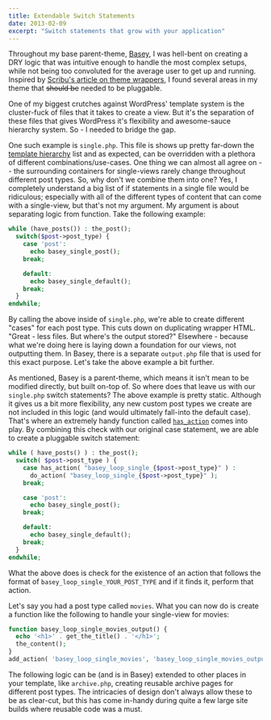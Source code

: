 ```yaml
---
title: Extendable Switch Statements
date: 2013-02-09
excerpt: "Switch statements that grow with your application"
---
```


Throughout my base parent-theme, [Basey](http://baseytheme.com), I was hell-bent on creating a DRY logic that was intuitive enough to handle the most complex setups, while not being too convoluted for the average user to get up and running. Inspired by [Scribu's article on theme wrappers](http://scribu.net/wordpress/theme-wrappers.html), I found several areas in my theme that <s>should be</s> needed to be pluggable.

One of my biggest crutches against WordPress' template system is the cluster-fuck of files that it takes to create a view. But it's the separation of these files that gives WordPress it's flexibility and awesome-sauce hierarchy system. So - I needed to bridge the gap.

One such example is `single.php`. This file is shows up pretty far-down the [template hierarchy](http://codex.wordpress.org/Template_Hierarchy#Visual_Overview) list and as expected, can be overridden with a plethora of different combinations/use-cases. One thing we can almost all agree on -- the surrounding containers for single-views rarely change throughout different post types. So, why don't we combine them into one? Yes, I completely understand a big list of if statements in a single file would be ridiculous; especially with all of the different types of content that can come with a single-view, but that's not my argument. My argument is about separating logic from function. Take the following example:

```php
while (have_posts()) : the_post();
  switch($post->post_type) {
    case 'post':
      echo basey_single_post();
    break;

    default:
      echo basey_single_default();
    break;
  }
endwhile;
```

By calling the above inside of `single.php`, we're able to create different "cases" for each post type. This cuts down on duplicating wrapper HTML. "Great - less files. But where's the output stored?" Elsewhere - because what we're doing here is laying down a foundation for our views, not outputting them. In Basey, there is a separate `output.php` file that is used for this exact purpose. Let's take the above example a bit further.

As mentioned, Basey is a parent-theme, which means it isn't mean to be modified directly, but built on-top of. So where does that leave us with our `single.php` switch statements? The above example is pretty static. Although it gives us a bit more flexibility, any new custom post types we create are not included in this logic (and would ultimately fall-into the default case). That's where an extremely handy function called [`has_action`](http://codex.wordpress.org/Function_Reference/has_action) comes into play. By combining this check with our original case statement, we are able to create a pluggable switch statement:

```php
while ( have_posts() ) : the_post();
  switch( $post->post_type ) {
    case has_action( "basey_loop_single_{$post->post_type}" ) :
      do_action( "basey_loop_single_{$post->post_type}" );
    break;

    case 'post':
      echo basey_single_post();
    break;

    default:
      echo basey_single_default();
    break;
  }
endwhile;
```

What the above does is check for the existence of an action that follows the format of `basey_loop_single_YOUR_POST_TYPE` and if it finds it, perform that action.

Let's say you had a post type called `movies`. What you can now do is create a function like the following to handle your single-view for movies:

```php
function basey_loop_single_movies_output() {
  echo '<h1>' . get_the_title() . '</h1>';
  the_content();
}
add_action( 'basey_loop_single_movies', 'basey_loop_single_movies_output' );
```

The following logic can be (and is in Basey) extended to other places in your template, like `archive.php`, creating reusable archive pages for different post types. The intricacies of design don't always allow these to be as clear-cut, but this has come in-handy during quite a few large site builds where reusable code was a must.
